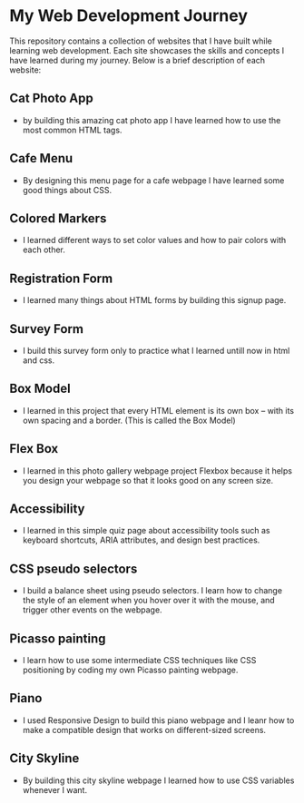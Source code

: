 # My Web Development Journey

This repository contains a collection of websites that I have built while learning web development. Each site showcases the skills and concepts I have learned during my journey. Below is a brief description of each website:

## Cat Photo App
- by building this amazing cat photo app I have learned how to use the most common HTML tags.

## Cafe Menu
- By designing this menu page for a cafe webpage l have learned some good things about CSS.
  
## Colored Markers
- I learned different ways to set color values and how to pair colors with each other.
  
## Registration Form
- I learned many things about HTML forms by building this signup page.

## Survey Form
- I build this survey form only to practice what I learned untill now in html and css.

## Box Model
- I learned in this project that every HTML element is its own box – with its own spacing and a border. (This is called the Box Model)

## Flex Box
- I learned in this photo gallery webpage project Flexbox because it helps you design your webpage so that it looks good on any screen size.

## Accessibility
- I learned in this simple quiz page about accessibility tools such as keyboard shortcuts, ARIA attributes, and design best practices.

## CSS pseudo selectors
- I build a balance sheet using pseudo selectors. I learn how to change the style of an element when you hover over it with the mouse, and trigger other events on the webpage.

## Picasso painting
- l learn how to use some intermediate CSS techniques like CSS positioning by coding my own Picasso painting webpage.

## Piano
- I used Responsive Design to build this piano webpage and I leanr how to make a compatible design that works on different-sized screens.

## City Skyline
- By building this city skyline webpage I learned how to use CSS variables whenever I want.
